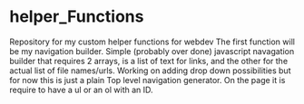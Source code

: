 # helper_Functions
Repository for my custom helper functions for webdev
The first function will be my navigation builder. Simple (probably over done) javascript navagation builder that requires 2 arrays, is a list of  text for links, and the other for the actual list of file names/urls. 
Working on adding drop down possibilities but for now this is just a plain Top level navigation generator. On the page it is require to have a ul or an ol with an ID.

